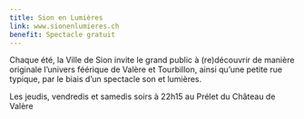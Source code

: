```yaml
---
title: Sion en Lumières
link: www.sionenlumieres.ch
benefit: Spectacle gratuit
---
```


Chaque été, la Ville de Sion invite
le grand public à (re)découvrir
de manière originale l’univers
féérique de Valère et Tourbillon,
ainsi qu’une petite rue typique,
par le biais d’un spectacle son
et lumières.

Les jeudis, vendredis et samedis
soirs à 22h15 au Prélet du
Château de Valère 
